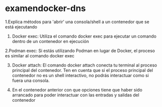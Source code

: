 # examendocker-dns
1.Explica métodos para 'abrir' una consola/shell a un contenedor que se está ejecutando

  1. Docker exec:
    Utiliza el comando docker exec para ejecutar un comando dentro de un contenedor en ejecución

  2.Podman exec:
    Si estás utilizando Podman en lugar de Docker, el proceso es similar al comando docker exec

  3. Docker attach:
    El comando docker attach conecta tu terminal al proceso principal del contenedor. Ten en cuenta que si el proceso principal del contenedor no es un shell interactivo, no podrás interactuar como si fuera una consola.

2. En el contenedor anterior con que opciones tiene que haber sido arrancado para poder interactuar con las entradas y salidas del contenedor

